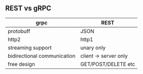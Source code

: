 ## REST vs gRPC

| grpc                        | REST                  |
| --------------------------- | --------------------- |
| protobuff                   | JSON                  |
| http2                       | http1                 |
| streaming support           | unary only            |
| bidirectional communication | client -> server only |
| free design                 | GET/POST/DELETE etc   |

